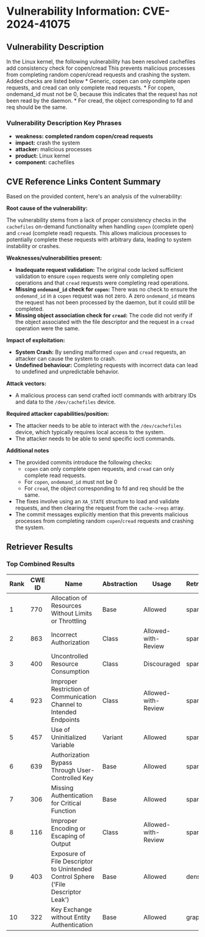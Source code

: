 # Vulnerability Information: CVE-2024-41075

## Vulnerability Description
In the Linux kernel, the following vulnerability has been resolved cachefiles add consistency check for copen/cread This prevents malicious processes from completing random copen/cread requests and crashing the system. Added checks are listed below * Generic, copen can only complete open requests, and cread can only complete read requests. * For copen, ondemand_id must not be 0, because this indicates that the request has not been read by the daemon. * For cread, the object corresponding to fd and req should be the same.

### Vulnerability Description Key Phrases
- **weakness:** **completed random copen/cread requests**
- **impact:** crash the system
- **attacker:** malicious processes
- **product:** Linux kernel
- **component:** cachefiles

## CVE Reference Links Content Summary
Based on the provided content, here's an analysis of the vulnerability:

**Root cause of the vulnerability:**

The vulnerability stems from a lack of proper consistency checks in the `cachefiles` on-demand functionality when handling `copen` (complete open) and `cread` (complete read) requests. This allows malicious processes to potentially complete these requests with arbitrary data, leading to system instability or crashes.

**Weaknesses/vulnerabilities present:**

*   **Inadequate request validation:** The original code lacked sufficient validation to ensure `copen` requests were only completing open operations and that `cread` requests were completing read operations.
*   **Missing `ondemand_id` check for `copen`:** There was no check to ensure the `ondemand_id` in a `copen` request was not zero. A zero `ondemand_id` means the request has not been processed by the daemon, but it could still be completed.
*   **Missing object association check for `cread`:** The code did not verify if the object associated with the file descriptor and the request in a `cread` operation were the same.

**Impact of exploitation:**

*   **System Crash:** By sending malformed `copen` and `cread` requests, an attacker can cause the system to crash.
*   **Undefined behaviour:** Completing requests with incorrect data can lead to undefined and unpredictable behavior.

**Attack vectors:**

*   A malicious process can send crafted ioctl commands with arbitrary IDs and data to the `/dev/cachefiles` device.

**Required attacker capabilities/position:**

*   The attacker needs to be able to interact with the `/dev/cachefiles` device, which typically requires local access to the system.
*   The attacker needs to be able to send specific ioctl commands.

**Additional notes**

* The provided commits introduce the following checks:
    *  `copen` can only complete open requests, and `cread` can only complete read requests.
    *  For `copen`, `ondemand_id` must not be 0
    * For `cread`, the object corresponding to fd and req should be the same.
*   The fixes involve using an `XA_STATE` structure to load and validate requests, and then clearing the request from the `cache->reqs` array.
*   The commit messages explicitly mention that this prevents malicious processes from completing random `copen`/`cread` requests and crashing the system.

## Retriever Results

### Top Combined Results

| Rank | CWE ID | Name | Abstraction | Usage  | Retrievers | Individual Scores |
|------|--------|------|-------------|-------|------------|-------------------|
| 1 | 770 | Allocation of Resources Without Limits or Throttling | Base | Allowed | sparse | 0.387 |
| 2 | 863 | Incorrect Authorization | Class | Allowed-with-Review | sparse | 0.374 |
| 3 | 400 | Uncontrolled Resource Consumption | Class | Discouraged | sparse | 0.365 |
| 4 | 923 | Improper Restriction of Communication Channel to Intended Endpoints | Class | Allowed-with-Review | sparse | 0.360 |
| 5 | 457 | Use of Uninitialized Variable | Variant | Allowed | sparse | 0.360 |
| 6 | 639 | Authorization Bypass Through User-Controlled Key | Base | Allowed | sparse | 0.358 |
| 7 | 306 | Missing Authentication for Critical Function | Base | Allowed | sparse | 0.356 |
| 8 | 116 | Improper Encoding or Escaping of Output | Class | Allowed-with-Review | sparse | 0.355 |
| 9 | 403 | Exposure of File Descriptor to Unintended Control Sphere ('File Descriptor Leak') | Base | Allowed | dense | 0.552 |
| 10 | 322 | Key Exchange without Entity Authentication | Base | Allowed | graph | 0.002 |

